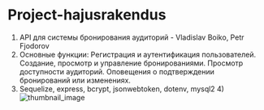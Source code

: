 # Project-hajusrakendus
1) API для системы бронирования аудиторий - Vladislav Boiko, Petr Fjodorov
2) Основные функции:
    Регистрация и аутентификация пользователей.
    Создание, просмотр и управление бронированиями.
    Просмотр доступности аудиторий.
    Оповещения о подтверждении бронирований или изменениях.
3) Sequelize, express, bcrypt, jsonwebtoken, dotenv, mysql2
4)![thumbnail_image](https://github.com/user-attachments/assets/a33b1ec6-ae0f-4e60-a25b-84689b633266)
